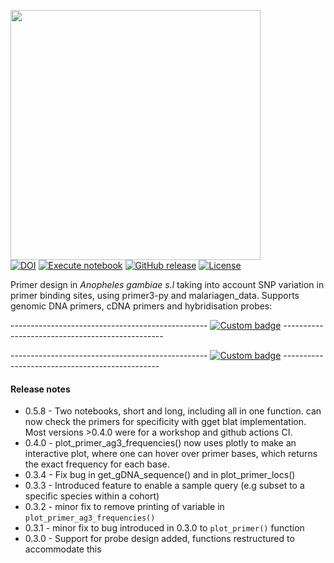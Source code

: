[<img src="https://github.com/sanjaynagi/AgamPrimer/blob/main/graphics/AgamPrimer_logo.png?raw=True" width="400"/>](https://github.com/sanjaynagi/AgamPrimer/blob/main/graphics/AgamPrimer_logo.png?raw=True)   
[![DOI](https://zenodo.org/badge/503315581.svg)](https://zenodo.org/badge/latestdoi/503315581)
[![Execute notebook](https://github.com/sanjaynagi/AgamPrimer/workflows/Execute%20notebook/badge.svg)](https://github.com/sanjaynagi/AgamPrimer/actions?query=workflow:"Execute+notebook")
[![GitHub release](https://img.shields.io/github/release/sanjaynagi/AgamPrimer?include_prereleases=&sort=semver&color=blue)](https://github.com/sanjaynagi/AgamPrimer/releases/)
[![License](https://img.shields.io/badge/License-MIT-blue)](#license)

Primer design in *Anopheles gambiae s.l* taking into account SNP variation in primer binding sites, using primer3-py and malariagen_data. Supports genomic DNA primers, cDNA primers and hybridisation probes:    

------------------------------------------------- [![Custom badge](https://img.shields.io/endpoint?color=white&logo=Google%20Colab&url=https%3A%2F%2Fraw.githubusercontent.com%2Fsanjaynagi%2FAgamPrimer%2Fmain%2Fgraphics%2Fbadge.json)](https://colab.research.google.com/github/sanjaynagi/AgamPrimer/blob/main/notebooks/AgamPrimer-long.ipynb) ------------------------------------------------   


------------------------------------------------- [![Custom badge](https://img.shields.io/endpoint?color=red&logo=Google%20Colab&url=https%3A%2F%2Fraw.githubusercontent.com%2Fsanjaynagi%2FAgamPrimer%2Fmain%2Fgraphics%2Fbadge-short.json)](https://colab.research.google.com/github/sanjaynagi/AgamPrimer/blob/main/notebooks/AgamPrimer-short.ipynb) -----------------------------------------------  



#### Release notes

- 0.5.8 - Two notebooks, short and long, including all in one function. can now check the primers for specificity with gget blat implementation. Most versions >0.4.0  were for a workshop and github actions CI.
- 0.4.0 - plot_primer_ag3_frequencies() now uses plotly to make an interactive plot, where one can hover over primer bases, which returns the exact frequency for each base.
- 0.3.4 - Fix bug in get_gDNA_sequence() and in plot_primer_locs()
- 0.3.3 - Introduced feature to enable a sample query (e.g subset to a specific species within a cohort)
- 0.3.2 - minor fix to remove printing of variable in `plot_primer_ag3_frequencies()`
- 0.3.1 - minor fix to bug introduced in 0.3.0 to `plot_primer()` function
- 0.3.0 - Support for probe design added, functions restructured to accommodate this
